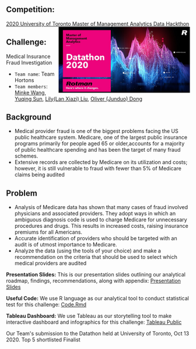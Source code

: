 ## Competition:
[2020 University of Toronto Master of Management Analytics Data Hackthon](https://www.rotman.utoronto.ca/Degrees/MastersPrograms/MMA/datathon2020/Datathon2020FAQ) <img src='figures/MMA2020logo.png' align="right" height="180"/>


## Challenge: 
Medical Insurance Fraud Investigation
- `Team name`: Team Hortons
- `Team members`: [Minke Wang](https://github.com/chelseawmk?tab=stars), [Yuqing Sun](https://git.uwaterloo.ca/yasun), [Lily(Lan Xiazi) Liu](https://www.linkedin.com/in/lanxiaziliu/), [Oliver (Junduo) Dong](https://www.linkedin.com/in/junduo-dong/)

## Background
- Medical provider fraud is one of the biggest problems facing the US public healthcare system. Medicare, one of the largest public insurance programs primarily for people aged 65 or older,accounts for a majority of public healthcare spending and has been the target of many fraud schemes.
- Extensive records are collected by Medicare on its utilization and costs; however, it
is still vulnerable to fraud with fewer than 5% of Medicare claims being audited

## Problem
- Analysis of Medicare data has shown that many cases of fraud involved physicians and associated providers. They adopt ways in which an ambiguous diagnosis code is used to charge Medicare for unnecessary procedures and drugs. This results in increased costs, raising insurance premiums for all Americans.
- Accurate identification of providers who should be targeted with an audit is of utmost importance to Medicare.
- Analyze the data (using the tools of your choice) and make a recommendation on the criteria that should be used to select which medical providers are audited

**Presentation Slides:** This is our presentation slides outlining our analytical roadmap, findings, recommendations, along with appendix: [Presentation Slides](https://docs.google.com/presentation/d/1RopED3CJdBxJSxvYBHGgDMfeHC8DBE5cvPtHx__Hqd0/edit#slide=id.ga453bbeaa7_0_43)

**Useful Code:** We use R language as our analytical tool to conduct statistical test for this challenge: [Code.Rmd](https://github.com/Junduo123/Medical-Insurance-Fraud-Investigation./blob/main/Medical%20Insurance%20Fraud%20Investigation%20-%20Team%20Hortons.Rmd)

**Tableau Dashboard:** We use Tableau as our storytelling tool to make interactive dashboard and infographics for this challenge: [Tableau Public](https://public.tableau.com/profile/junduo#!/vizhome/MedicalInsuranceFraudInvestigation/WelcomePage)

Our Team's submission to the Datathon held at University of Toronto, Oct 13 2020. Top 5 shortlisted Finalist
